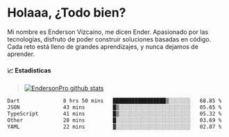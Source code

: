 
# Holaaa, ¿Todo bien?

Mi nombre es Enderson Vizcaíno, me dicen Ender. Apasionado por las tecnologías, disfruto de poder construir soluciones basadas en código. Cada reto está lleno de grandes aprendizajes, y nunca dejamos de aprender. 

#### :chart_with_upwards_trend: Estadisticas
> [![EndersonPro github stats](https://github-readme-stats.vercel.app/api?username=endersonpro&theme=vue-dark&show_icons=true)](https://github.com/anuraghazra/github-readme-stats) 


<!--START_SECTION:waka-->

```txt
Dart              8 hrs 50 mins   █████████████████▒░░░░░░░   68.85 %
JSON              43 mins         █▒░░░░░░░░░░░░░░░░░░░░░░░   05.65 %
TypeScript        41 mins         █▒░░░░░░░░░░░░░░░░░░░░░░░   05.32 %
Other             28 mins         █░░░░░░░░░░░░░░░░░░░░░░░░   03.69 %
YAML              22 mins         ▓░░░░░░░░░░░░░░░░░░░░░░░░   02.87 %
```

<!--END_SECTION:waka-->

[website]: https://endersonpro.github.io/portfolio/
[twitter]: https://twitter.com/endersonj_
[youtube]: https://youtube.com/ByEnderson
[instagram]: https://instagram.com/endersonvizc
[linkedin]: https://www.linkedin.com/in/enderson-vizcaino-2aa927175/
